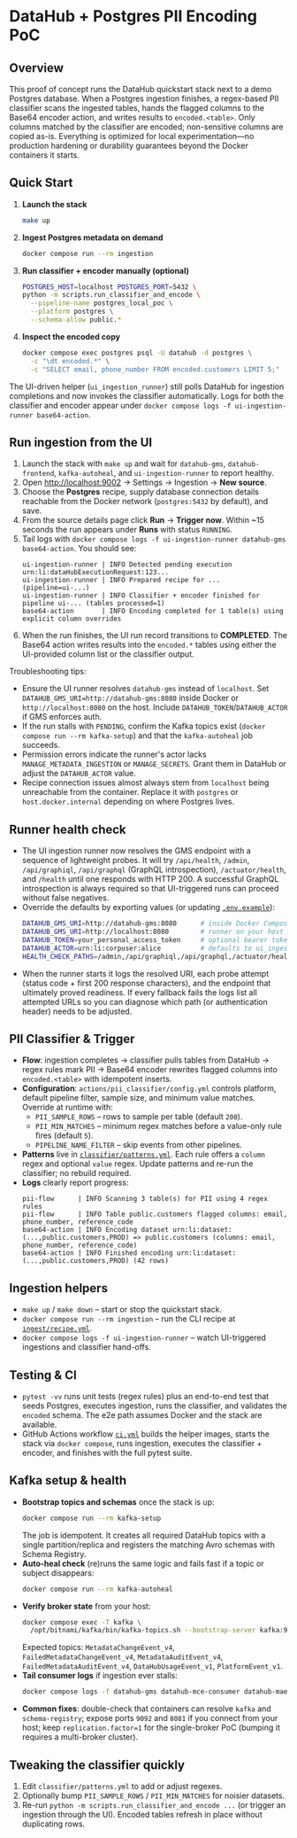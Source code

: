 # DataHub + Postgres PII Encoding PoC

## Overview
This proof of concept runs the DataHub quickstart stack next to a demo Postgres database. When a Postgres ingestion finishes, a
regex-based PII classifier scans the ingested tables, hands the flagged columns to the Base64 encoder action, and writes results
to `encoded.<table>`. Only columns matched by the classifier are encoded; non-sensitive columns are copied as-is. Everything is
optimized for local experimentation—no production hardening or durability guarantees beyond the Docker containers it starts.

## Quick Start
1. **Launch the stack**
   ```bash
   make up
   ```
2. **Ingest Postgres metadata on demand**
   ```bash
   docker compose run --rm ingestion
   ```
3. **Run classifier + encoder manually (optional)**
   ```bash
   POSTGRES_HOST=localhost POSTGRES_PORT=5432 \
   python -m scripts.run_classifier_and_encode \
     --pipeline-name postgres_local_poc \
     --platform postgres \
     --schema-allow public.*
   ```
4. **Inspect the encoded copy**
   ```bash
   docker compose exec postgres psql -U datahub -d postgres \
     -c "\dt encoded.*" \
     -c "SELECT email, phone_number FROM encoded.customers LIMIT 5;"
   ```

The UI-driven helper (`ui_ingestion_runner`) still polls DataHub for ingestion completions and now invokes the classifier
automatically. Logs for both the classifier and encoder appear under `docker compose logs -f ui-ingestion-runner base64-action`.

## Run ingestion from the UI
1. Launch the stack with `make up` and wait for `datahub-gms`, `datahub-frontend`, `kafka-autoheal`, and `ui-ingestion-runner` to report healthy.
2. Open [http://localhost:9002](http://localhost:9002) → Settings → Ingestion → **New source**.
3. Choose the **Postgres** recipe, supply database connection details reachable from the Docker network (`postgres:5432` by default), and save.
4. From the source details page click **Run** → **Trigger now**. Within ~15 seconds the run appears under **Runs** with status `RUNNING`.
5. Tail logs with `docker compose logs -f ui-ingestion-runner datahub-gms base64-action`. You should see:
   ```text
   ui-ingestion-runner | INFO Detected pending execution urn:li:dataHubExecutionRequest:123...
   ui-ingestion-runner | INFO Prepared recipe for ... (pipeline=ui-...)
   ui-ingestion-runner | INFO Classifier + encoder finished for pipeline ui-... (tables processed=1)
   base64-action       | INFO Encoding completed for 1 table(s) using explicit column overrides
   ```
6. When the run finishes, the UI run record transitions to **COMPLETED**. The Base64 action writes results into the `encoded.*` tables using either the UI-provided column list or the classifier output.

Troubleshooting tips:
- Ensure the UI runner resolves `datahub-gms` instead of `localhost`. Set `DATAHUB_GMS_URI=http://datahub-gms:8080` inside Docker or `http://localhost:8080` on the host. Include `DATAHUB_TOKEN`/`DATAHUB_ACTOR` if GMS enforces auth.
- If the run stalls with `PENDING`, confirm the Kafka topics exist (`docker compose run --rm kafka-setup`) and that the `kafka-autoheal` job succeeds.
- Permission errors indicate the runner's actor lacks `MANAGE_METADATA_INGESTION` or `MANAGE_SECRETS`. Grant them in DataHub or adjust the `DATAHUB_ACTOR` value.
- Recipe connection issues almost always stem from `localhost` being unreachable from the container. Replace it with `postgres` or `host.docker.internal` depending on where Postgres lives.

## Runner health check
- The UI ingestion runner now resolves the GMS endpoint with a sequence of lightweight probes. It will try `/api/health`, `/admin`,
  `/api/graphiql`, `/api/graphql` (GraphQL introspection), `/actuator/health`, and `/health` until one responds with HTTP 200. A
  successful GraphQL introspection is always required so that UI-triggered runs can proceed without false negatives.
- Override the defaults by exporting values (or updating [`.env.example`](.env.example)):
  ```bash
  DATAHUB_GMS_URI=http://datahub-gms:8080      # inside Docker Compose
  DATAHUB_GMS_URI=http://localhost:8080        # runner on your host machine
  DATAHUB_TOKEN=your_personal_access_token     # optional bearer token
  DATAHUB_ACTOR=urn:li:corpuser:alice          # defaults to ui_ingestion_runner
  HEALTH_CHECK_PATHS=/admin,/api/graphiql,/api/graphql,/actuator/health,/health
  ```
- When the runner starts it logs the resolved URI, each probe attempt (status code + first 200 response characters), and the
  endpoint that ultimately proved readiness. If every fallback fails the logs list all attempted URLs so you can diagnose which
  path (or authentication header) needs to be adjusted.

## PII Classifier & Trigger
- **Flow**: ingestion completes → classifier pulls tables from DataHub → regex rules mark PII → Base64 encoder rewrites flagged
  columns into `encoded.<table>` with idempotent inserts.
- **Configuration**: `actions/pii_classifier/config.yml` controls platform, default pipeline filter, sample size, and minimum
  value matches. Override at runtime with:
  - `PII_SAMPLE_ROWS` – rows to sample per table (default `200`).
  - `PII_MIN_MATCHES` – minimum regex matches before a value-only rule fires (default `5`).
  - `PIPELINE_NAME_FILTER` – skip events from other pipelines.
- **Patterns** live in [`classifier/patterns.yml`](classifier/patterns.yml). Each rule offers a `column` regex and optional
  `value` regex. Update patterns and re-run the classifier; no rebuild required.
- **Logs** clearly report progress:
  ```text
  pii-flow      | INFO Scanning 3 table(s) for PII using 4 regex rules
  pii-flow      | INFO Table public.customers flagged columns: email, phone_number, reference_code
  base64-action | INFO Encoding dataset urn:li:dataset:(...,public.customers,PROD) => public.customers (columns: email, phone_number, reference_code)
  base64-action | INFO Finished encoding urn:li:dataset:(...,public.customers,PROD) (42 rows)
  ```

## Ingestion helpers
- `make up` / `make down` – start or stop the quickstart stack.
- `docker compose run --rm ingestion` – run the CLI recipe at [`ingest/recipe.yml`](ingest/recipe.yml).
- `docker compose logs -f ui-ingestion-runner` – watch UI-triggered ingestions and classifier hand-offs.

## Testing & CI
- `pytest -vv` runs unit tests (regex rules) plus an end-to-end test that seeds Postgres, executes ingestion, runs the classifier,
  and validates the `encoded` schema. The e2e path assumes Docker and the stack are available.
- GitHub Actions workflow [`ci.yml`](.github/workflows/ci.yml) builds the helper images, starts the stack via `docker compose`,
  runs ingestion, executes the classifier + encoder, and finishes with the full pytest suite.

## Kafka setup & health
- **Bootstrap topics and schemas** once the stack is up:
  ```bash
  docker compose run --rm kafka-setup
  ```
  The job is idempotent. It creates all required DataHub topics with a single partition/replica and registers the matching Avro
  schemas with Schema Registry.
- **Auto-heal check** (re)runs the same logic and fails fast if a topic or subject disappears:
  ```bash
  docker compose run --rm kafka-autoheal
  ```
- **Verify broker state** from your host:
  ```bash
  docker compose exec -T kafka \
    /opt/bitnami/kafka/bin/kafka-topics.sh --bootstrap-server kafka:9092 --list
  ```
  Expected topics: `MetadataChangeEvent_v4`, `FailedMetadataChangeEvent_v4`, `MetadataAuditEvent_v4`,
  `FailedMetadataAuditEvent_v4`, `DataHubUsageEvent_v1`, `PlatformEvent_v1`.
- **Tail consumer logs** if ingestion ever stalls:
  ```bash
  docker compose logs -f datahub-gms datahub-mce-consumer datahub-mae-consumer | grep -i unknown_topic || true
  ```
- **Common fixes**: double-check that containers can resolve `kafka` and `schema-registry`; expose ports `9092` and `8081` if you
  connect from your host; keep `replication.factor=1` for the single-broker PoC (bumping it requires a multi-broker cluster).

## Tweaking the classifier quickly
1. Edit `classifier/patterns.yml` to add or adjust regexes.
2. Optionally bump `PII_SAMPLE_ROWS` / `PII_MIN_MATCHES` for noisier datasets.
3. Re-run `python -m scripts.run_classifier_and_encode ...` (or trigger an ingestion through the UI). Encoded tables refresh in
   place without duplicating rows.
